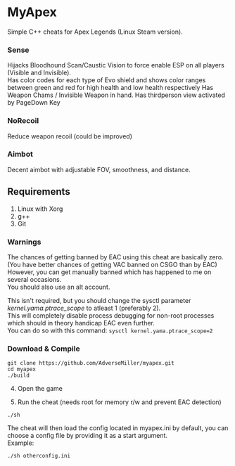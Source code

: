 # MyApex
Simple C++ cheats for Apex Legends (Linux Steam version). 

### Sense 
Hijacks Bloodhound Scan/Caustic Vision to force enable ESP on all players (Visible and Invisible).\
Has color codes for each type of Evo shield and shows color ranges between green and red for high health and low health respectively
Has Weapon Chams / Invisible Weapon in hand.
Has thirdperson view activated by PageDown Key

### NoRecoil
Reduce weapon recoil (could be improved)


### Aimbot
Decent aimbot with adjustable FOV, smoothness, and distance.

## Requirements
1. Linux with Xorg
2. g++
3. Git

### Warnings
The chances of getting banned by EAC using this cheat are basically zero. (You have better chances of getting VAC banned on CSGO than by EAC)\
However, you can get manually banned which has happened to me on several occasions.\
You should also use an alt account.

This isn't required, but you should change the sysctl parameter *kernel.yama.ptrace_scope* to atleast 1 (preferably 2).\
This will completely disable process debugging for non-root processes which should in theory handicap EAC even further.\
You can do so with this command: ```sysctl kernel.yama.ptrace_scope=2```

### Download & Compile

```
git clone https://github.com/AdverseMiller/myapex.git
cd myapex
./build
```

4. Open the game

5. Run the cheat (needs root for memory r/w and prevent EAC detection)
```
./sh
```

The cheat will then load the config located in myapex.ini by default, you can choose a config file by providing it as a start argument.\
Example:
```
./sh otherconfig.ini
```












